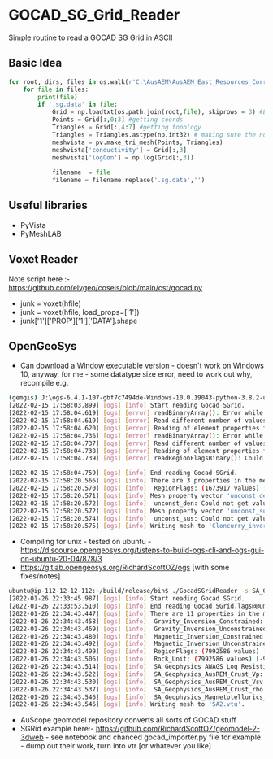 # GOCAD_SG_Grid_Reader
Simple routine to read a GOCAD SG Grid in ASCII

## Basic Idea

```python
for root, dirs, files in os.walk(r'C:\AusAEM\AusAEM_East_Resources_Corridor_ GA_layer_earth_inversion\GA_gocad_sgrids'):
    for file in files:
        print(file)
        if '.sg.data' in file:
            Grid = np.loadtxt(os.path.join(root,file), skiprows = 3) #Loading the data
            Points = Grid[:,0:3] #getting coords
            Triangles = Grid[:,4:7] #getting topology
            Triangles = Triangles.astype(np.int32) # making sure the ndarray is an integer:
            meshvista = pv.make_tri_mesh(Points, Triangles)
            meshvista['conductivity'] = Grid[:,3]
            meshvista['logCon'] = np.log(Grid[:,3])
            
            filename  = file
            filename = filename.replace('.sg.data','')
 ```

## Useful libraries

- PyVista
- PyMeshLAB

## Voxet Reader
Note script here :- https://github.com/elygeo/coseis/blob/main/cst/gocad.py
- junk = voxet(hfile)
- junk = voxet(hfile, load_props=['1'])
- junk['1']['PROP']['1']['DATA'].shape

## OpenGeoSys

- Can download a Window executable version - doesn't work on Windows 10, anyway, for me - some datatype size error, need to work out why, recompile
e.g.
```bash
(gemgis) J:\ogs-6.4.1-107-gbf7c7494de-Windows-10.0.19043-python-3.8.2-utils\bin>GocadSGridReader.exe -s Cloncurry_inversions.sg -o Clonucrry_inversions.vtu
[2022-02-15 17:58:03.899] [ogs] [info] Start reading Gocad SGrid.
[2022-02-15 17:58:04.619] [ogs] [error] readBinaryArray(): Error while reading from file 'Cloncurry_inversions_unconst_sus@@'.
[2022-02-15 17:58:04.619] [ogs] [error] Read different number of values. Expected 1673917, got 517085.
[2022-02-15 17:58:04.620] [ogs] [error] Reading of element properties file 'Cloncurry_inversions_unconst_sus@@' failed.
[2022-02-15 17:58:04.736] [ogs] [error] readBinaryArray(): Error while reading from file 'Cloncurry_inversions_unconst_den@@'.
[2022-02-15 17:58:04.737] [ogs] [error] Read different number of values. Expected 1673917, got 518617.
[2022-02-15 17:58:04.738] [ogs] [error] Reading of element properties file 'Cloncurry_inversions_unconst_den@@' failed.
[2022-02-15 17:58:04.739] [ogs] [error] readRegionFlagsBinary(): Could not open file '' for input.

[2022-02-15 17:58:04.759] [ogs] [info] End reading Gocad SGrid.
[2022-02-15 17:58:20.566] [ogs] [info] There are 3 properties in the mesh:
[2022-02-15 17:58:20.570] [ogs] [info]  RegionFlags: (1673917 values) [-1, -1]
[2022-02-15 17:58:20.571] [ogs] [info] Mesh property vector 'unconst_den' is empty.
[2022-02-15 17:58:20.572] [ogs] [info]  unconst_den: Could not get value bounds for property vector.
[2022-02-15 17:58:20.572] [ogs] [info] Mesh property vector 'unconst_sus' is empty.
[2022-02-15 17:58:20.574] [ogs] [info]  unconst_sus: Could not get value bounds for property vector.
[2022-02-15 17:58:20.575] [ogs] [info] Writing mesh to 'Cloncurry_inversions.vtu'.
```

- Compiling for unix - tested on ubuntu - https://discourse.opengeosys.org/t/steps-to-build-ogs-cli-and-ogs-gui-on-ubuntu-20-04/878/3
- https://gitlab.opengeosys.org/RichardScottOZ/ogs [with some fixes/notes]

```bash
ubuntu@ip-112-12-12-112:~/build/release/bin$ ./GocadSGridReader -s SA_Geophysics_Reference_Model_SGrid.sg  -o SA2.vtu  
[2022-01-26 22:33:45.987] [ogs] [info] Start reading Gocad SGrid.
[2022-01-26 22:33:53.510] [ogs] [info] End reading Gocad SGrid.lags@@ums ZPOSITIVE END COORDAXIS_N 383 428 50
[2022-01-26 22:34:43.447] [ogs] [info] There are 11 properties in the mesh:
[2022-01-26 22:34:43.458] [ogs] [info]  Gravity_Inversion_Constrained: (7992586 values) [-99999, 3.2188799381256104]
[2022-01-26 22:34:43.469] [ogs] [info]  Gravity_Inversion_Unconstrained: (7992586 values) [-99999, 3.0738370418548584]
[2022-01-26 22:34:43.480] [ogs] [info]  Magnetic_Inversion_Constrained: (7992586 values) [-99999, 0.11462300270795822]
[2022-01-26 22:34:43.492] [ogs] [info]  Magnetic_Inversion_Unconstrained: (7992586 values) [-99999, 0.09801190346479416]
[2022-01-26 22:34:43.499] [ogs] [info]  RegionFlags: (7992586 values) [-1, 1427]
[2022-01-26 22:34:43.506] [ogs] [info]  Rock_Unit: (7992586 values) [-99999, 6]
[2022-01-26 22:34:43.514] [ogs] [info]  SA_Geophysics_AWAGS_Log_Resistivity: (7992586 values) [-99999, 3.7394332885742188]
[2022-01-26 22:34:43.522] [ogs] [info]  SA_Geophysics_AusREM_Crust_Vp: (7992586 values) [-99999, 8.297428131103516]
[2022-01-26 22:34:43.530] [ogs] [info]  SA_Geophysics_AusREM_Crust_Vsv: (7992586 values) [-99999, 4.777806758880615]
[2022-01-26 22:34:43.537] [ogs] [info]  SA_Geophysics_AusREM_Crust_rho: (7992586 values) [-99999, 3.4011118412017822]
[2022-01-26 22:34:43.546] [ogs] [info]  SA_Geophysics_Magnetotellurics_Gawler_Resistivity: (7992586 values) [-99999, 5.930550575256348]
[2022-01-26 22:34:43.546] [ogs] [info] Writing mesh to 'SA2.vtu'.
```

- AuScope geomodel repository converts all sorts of GOCAD stuff
- SGRid example here:- https://github.com/RichardScottOZ/geomodel-2-3dweb - see notebook and chanced gocad_importer.py file for example - dump out their work, turn into vtr [or whatever you like]
